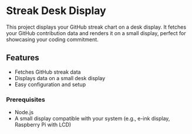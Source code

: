 # Streak Desk Display

This project displays your GitHub streak chart on a desk display. It fetches your GitHub contribution data and renders it on a small display, perfect for showcasing your coding commitment.

## Features

- Fetches GitHub streak data
- Displays data on a small desk display
- Easy configuration and setup

### Prerequisites

- Node.js
- A small display compatible with your system (e.g., e-ink display, Raspberry Pi with LCD)

